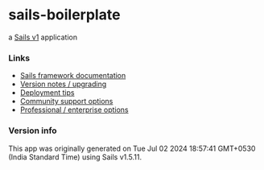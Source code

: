 # sails-boilerplate

a [Sails v1](https://sailsjs.com) application

### Links

-   [Sails framework documentation](https://sailsjs.com/get-started)
-   [Version notes / upgrading](https://sailsjs.com/documentation/upgrading)
-   [Deployment tips](https://sailsjs.com/documentation/concepts/deployment)
-   [Community support options](https://sailsjs.com/support)
-   [Professional / enterprise options](https://sailsjs.com/enterprise)

### Version info

This app was originally generated on Tue Jul 02 2024 18:57:41 GMT+0530 (India Standard Time) using Sails v1.5.11.

<!-- Internally, Sails used [`sails-generate@2.0.11`](https://github.com/balderdashy/sails-generate/tree/v2.0.11/lib/core-generators/new). -->

<!--
Note:  Generators are usually run using the globally-installed `sails` CLI (command-line interface).  This CLI version is _environment-specific_ rather than app-specific, thus over time, as a project's dependencies are upgraded or the project is worked on by different developers on different computers using different versions of Node.js, the Sails dependency in its package.json file may differ from the globally-installed Sails CLI release it was originally generated with.  (Be sure to always check out the relevant [upgrading guides](https://sailsjs.com/upgrading) before upgrading the version of Sails used by your app.  If you're stuck, [get help here](https://sailsjs.com/support).)
-->
